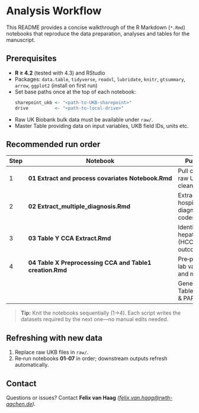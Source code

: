 # Analysis Workflow

This README provides a concise walkthrough of the R Markdown (`*.Rmd`) notebooks that reproduce the data preparation, analyses and tables for the manuscript.

## Prerequisites

- **R ≥ 4.2** (tested with 4.3) and RStudio
- Packages: `data.table`, `tidyverse`, `readxl`, `lubridate`, `knitr`, `gtsummary`, `arrow`, `ggplot2` (install on first run)
- Set base paths once at the top of each notebook:
  ```r
  sharepoint_ukb <- "<path-to-UKB-sharepoint>"
  drive          <- "<path-to-local-drive>"
  ```
- Raw UK Biobank bulk data must be available under `raw/`.
- Master Table providing data on input variables, UKB field IDs, units etc.

## Recommended run order

| Step | Notebook                                                   | Purpose (one‑liner)                                                       | Key output(s)                              |
| ---- | --------------------------------------------------         | ------------------------------------------------------------------------- | ------------------------------------------ |
| 1    | **01 Extract and process covariates Notebook.Rmd**         | Pull covariate fields from raw UKB and clean/recode them.                 | `extracted/covariates.csv`                 |
| 2    | **02 Extract\_multiple\_diagnosis.Rmd**                    | Extract HESIN hospital‑episode diagnoses & filter ICD codes.              | `extracted/diagnoses.csv`                  |
| 3    | **03 Table Y CCA Extract.Rmd**                             | Identify hepatocellular‑carcinoma (HCC) cases and build outcome variable. | `derived/hcc_cases.csv`                    |
| 4    | **04 Table X Preprocessing CCA and Table1 creation.Rmd**   | Pre‑process multi‑omic & lab variables for Table X and modelling.         | `derived/tableX_data.parquet`              |
|      |                                                            | Generate descriptive Table 1 for whole cohort & PAR subset.              | `output/table1.docx`, `output/table1.xlsx` |

> **Tip:** Knit the notebooks sequentially (1→4). Each script writes the datasets required by the next one—no manual edits needed.

## Refreshing with new data

1. Replace raw UKB files in `raw/`.
2. Re‑run notebooks **01**–**07** in order; downstream outputs refresh automatically.

## Contact

Questions or issues? Contact **Felix van Haag** *(*[*felix.van.haag@rwth-aachen.de*](mailto\:felix.van.haag@rwth-aachen.de)*).*

